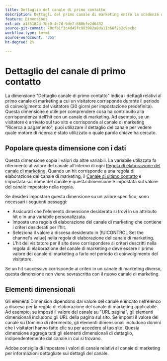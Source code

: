 ```yaml
---
title: Dettaglio del canale di primo contatto
description: Dettagli del primo canale di marketing entro la scadenza del coinvolgimento del visitatore.
feature: Dimensions
exl-id: a155182d-7bc0-4c7d-9de7-680bfe2d6432
source-git-commit: 78cfb1f3c4d45fc983982a8da11b66f2b2c9ecbc
workflow-type: tm+mt
source-wordcount: '355'
ht-degree: 2%

---
```


# Dettaglio del canale di primo contatto

La dimensione &quot;Dettaglio canale di primo contatto&quot; indica i dettagli relativi al primo canale di marketing a cui un visitatore corrisponde durante il periodo di coinvolgimento del visitatore (30 giorni per impostazione predefinita). Questa dimensione è utile per comprendere cosa ha contribuito alla corrispondenza dell’hit con un canale di marketing. Ad esempio, se un visitatore è arrivato sul tuo sito e corrisponde al canale di marketing &quot;Ricerca a pagamento&quot;, puoi utilizzare il dettaglio del canale per vedere quale motore di ricerca è stato utilizzato o quale parola chiave ha cercato.

## Popolare questa dimensione con i dati

Questa dimensione copia i valori da altre variabili. La variabile utilizzata fa riferimento al valore del canale all’interno di ogni [Regola di elaborazione del canale di marketing](/help/admin/admin/c-manage-report-suites/c-edit-report-suites/marketing-channels/c-rules.md). Quando un hit corrisponde a una regola di elaborazione del canale di marketing, il [Canale di ultimo contatto](last-touch-channel.md) è impostata sul nome del canale e questa dimensione è impostata sul valore del canale impostato nella regola.

Se desideri impostare questa dimensione su un valore specifico, sono necessari i seguenti passaggi:

* Assicurati che l&#39;elemento dimensione desiderato si trovi in un attributo hit o in una variabile personalizzata.
* Imposta una regola di elaborazione del canale di marketing che contiene i criteri desiderati per l’hit.
* Seleziona il valore a discesa desiderato in [!UICONTROL Set the channel's value] nella regola di elaborazione del canale di marketing.
* L’hit del visitatore per il sito deve corrispondere ai criteri descritti nella regola di elaborazione del canale di marketing _e_ deve essere il primo valore del canale di marketing a farlo nel periodo di coinvolgimento del visitatore.

Se un hit successivo corrisponde ai criteri in un canale di marketing diverso, questa dimensione non viene sovrascritta con il nuovo canale di marketing.

## Elementi dimensionali

Gli elementi Dimension dipendono dal valore del canale elencato nell’elenco a discesa per la regola di elaborazione del canale di marketing applicabile. Ad esempio, se imposti il valore del canale su &quot;URL pagina&quot;, gli elementi dimensionali includono gli URL della pagina sul sito. Se imposti il valore del canale su Dominio di riferimento, gli elementi dimensionali includono domini che i visitatori hanno fatto clic su per accedere al tuo sito. Questa dimensione aggrega tutti gli elementi dimensionali di dettaglio, indipendentemente dal canale in cui si trovano.

Adobe consiglia di impostare i valori di canale relativi al canale di marketing per informazioni dettagliate sui dettagli del canale.
